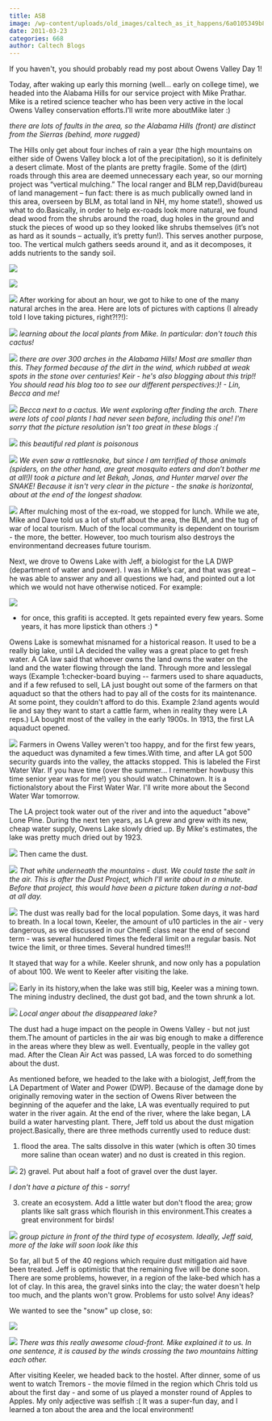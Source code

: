 ```yaml
---
title: ASB
image: /wp-content/uploads/old_images/caltech_as_it_happens/6a0105349b8251970b0147e3554a13970b.jpg
date: 2011-03-23
categories: 668
author: Caltech Blogs
---
```



If you haven't, you should probably read my post about Owens Valley Day 1!

Today, after waking up early this morning (well… early on college time), we headed into the Alabama Hills for our service project with Mike Prathar. Mike is a retired science teacher who has been very active in the local Owens Valley conservation efforts.I’ll write more aboutMike later :)

*there are lots of faults in the area, so the Alabama Hills (front) are distinct from the Sierras (behind, more rugged)*

The Hills only get about four inches of rain a year (the high mountains on either side of Owens Valley block a lot of the precipitation), so it is definitely a desert climate. Most of the plants are pretty fragile. Some of the (dirt) roads through this area are deemed unnecessary each year, so our morning project was “vertical mulching.” The local ranger and BLM rep,David(bureau of land management – fun fact: there is as much publically owned land in this area, overseen by BLM, as total land in NH, my home state!), showed us what to do.Basically, in order to help ex-roads look more natural, we found dead wood from the shrubs around the road, dug holes in the ground and stuck the pieces of wood up so they looked like shrubs themselves (it’s not as hard as it sounds – actually, it’s pretty fun!). This serves another purpose, too. The vertical mulch gathers seeds around it, and as it decomposes, it adds nutrients to the sandy soil.


![](/old_images/caltech_as_it_happens/6a0105349b8251970b014e86d56801970d.jpg)


![](/old_images/caltech_as_it_happens/6a0105349b8251970b014e86d56c57970d.jpg)


![](/old_images/caltech_as_it_happens/6a0105349b8251970b014e86d56fc4970d.jpg)
After working for about an hour, we got to hike to one of the many natural arches in the area. Here are lots of pictures with captions (I already told I love taking pictures, right?!?!):

![](/old_images/caltech_as_it_happens/6a0105349b8251970b014e5ffa9325970c.jpg)
*learning about the local plants from Mike. In particular: don't touch this cactus!*

![](/old_images/caltech_as_it_happens/6a0105349b8251970b014e5ffa9d90970c.jpg)
*there are over 300 arches in the Alabama Hills! Most are smaller than this. They formed because of the dirt in the wind, which rubbed at weak spots in the stone over centuries! Keir - he's also blogging about this trip!! You should read his blog too to see our different perspectives:)! - Lin, Becca and me!*

![](/old_images/caltech_as_it_happens/6a0105349b8251970b0147e35acc89970b.jpg)
*Becca next to a cactus. We went exploring after finding the arch. There were lots of cool plants I had never seen before, including this one! I'm sorry that the picture resolution isn't too great in these blogs :(*

![](/old_images/caltech_as_it_happens/6a0105349b8251970b014e86daf2b3970d.jpg)
*this beautiful red plant is poisonous*

![](/old_images/caltech_as_it_happens/6a0105349b8251970b014e6000140d970c.jpg)
*We even saw a rattlesnake, but since I am terrified of those animals (spiders, on the other hand, are great mosquito eaters and don’t bother me at all!)I took a picture and let Bekah, Jonas, and Hunter marvel over the SNAKE! Because it isn't very clear in the picture - the snake is horizontal, about at the end of the longest shadow.*

![](/old_images/caltech_as_it_happens/6a0105349b8251970b014e600017cb970c.jpg)
After mulching most of the ex-road, we stopped for lunch. While we ate, Mike and Dave told us a lot of stuff about the area, the BLM, and the tug of war of local tourism. Much of the local community is dependent on tourism - the more, the better. However, too much tourism also destroys the environmentand decreases future tourism.

Next, we drove to Owens Lake with Jeff, a biologist for the LA DWP (department of water and power). I was in Mike’s car, and that was great – he was able to answer any and all questions we had, and pointed out a lot which we would not have otherwise noticed. For example:

![](/old_images/caltech_as_it_happens/6a0105349b8251970b014e60001dea970c.jpg)
* for once, this grafiti is accepted. It gets repainted every few years. Some years, it has more lipstick than others :) *

Owens Lake is somewhat misnamed for a historical reason. It used to be a really big lake, until LA decided the valley was a great place to get fresh water. A CA law said that whoever owns the land owns the water on the land and the water flowing through the land. Through more and lesslegal ways (Example 1:checker-board buying -- farmers used to share aquaducts, and if a few refused to sell, LA just bought out some of the farmers on that aquaduct so that the others had to pay all of the costs for its maintenance. At some point, they couldn't afford to do this. Example 2:land agents would lie and say they want to start a cattle farm, when in reality they were LA reps.) LA bought most of the valley in the early 1900s. In 1913, the first LA aquaduct opened.


![](/old_images/caltech_as_it_happens/6a0105349b8251970b014e86db0e8c970d.jpg)
Farmers in Owens Valley weren't too happy, and for the first few years, the aqueduct was dynamited a few times.With time, and after LA got 500 security guards into the valley, the attacks stopped. This is labeled the First Water War. If you have time (over the summer... I remember howbusy this time senior year was for me!) you should watch Chinatown. It is a fictionalstory about the First Water War. I'll write more about the Second Water War tomorrow.

The LA project took water out of the river and into the aqueduct "above" Lone Pine. During the next ten years, as LA grew and grew with its new, cheap water supply, Owens Lake slowly dried up. By Mike's estimates, the lake was pretty much dried out by 1923.


![](/old_images/caltech_as_it_happens/6a0105349b8251970b0147e35b02ce970b.jpg)
Then came the dust.


![](/old_images/caltech_as_it_happens/6a0105349b8251970b0147e35af354970b.jpg)
*That white underneath the mountains - dust. We could taste the salt in the air. This is after the Dust Project, which I'll write about in a minute. Before that project, this would have been a picture taken during a not-bad at all day.*

![](/old_images/caltech_as_it_happens/6a0105349b8251970b014e86dafbaa970d.jpg)
The dust was really bad for the local population. Some days, it was hard to breath. In a local town, Keeler, the amount of u10 particles in the air - very dangerous, as we discussed in our ChemE class near the end of second term - was several hundered times the federal limit on a regular basis. Not twice the limit, or three times. Several hundred times!!!

It stayed that way for a while. Keeler shrunk, and now only has a population of about 100. We went to Keeler after visiting the lake.


![](/old_images/caltech_as_it_happens/6a0105349b8251970b014e600041b4970c.jpg)
Early in its history,when the lake was still big, Keeler was a mining town. The mining industry declined, the dust got bad, and the town shrunk a lot.


![](/old_images/caltech_as_it_happens/6a0105349b8251970b0147e35b0e5d970b.jpg)
*Local anger about the disappeared lake?*

The dust had a huge impact on the people in Owens Valley - but not just them.The amount of particles in the air was big enough to make a difference in the areas where they blew as well. Eventually, people in the valley got mad. After the Clean Air Act was passed, LA was forced to do something about the dust.

As mentioned before, we headed to the lake with a biologist, Jeff,from the LA Department of Water and Power (DWP). Because of the damage done by originally removing water in the section of Owens River between the beginning of the aquefer and the lake, LA was eventually required to put water in the river again. At the end of the river, where the lake began, LA build a water harvesting plant. There, Jeff told us about the dust migation project.Basically, there are three methods currently used to reduce dust:

1) flood the area. The salts dissolve in this water (which is often 30 times more saline than ocean water) and no dust is created in this region.


![](/old_images/caltech_as_it_happens/6a0105349b8251970b0147e35b2308970b.jpg)
2) gravel. Put about half a foot of gravel over the dust layer.

*I don't have a picture of this - sorry!*

3) create an ecosystem. Add a little water but don't flood the area; grow plants like salt grass which flourish in this environment.This creates a great environment for birds!

![](/old_images/caltech_as_it_happens/6a0105349b8251970b014e86db4ec8970d.jpg)
*group picture in front of the third type of ecosystem. Ideally, Jeff said, more of the lake will soon look like this*

So far, all but 5 of the 40 regions which require dust mitigation aid have been treated. Jeff is optimistic that the remaining five will be done soon. There are some problems, however, in a region of the lake-bed which has a lot of clay. In this area, the gravel sinks into the clay; the water doesn't help too much, and the plants won't grow. Problems for usto solve! Any ideas?

We wanted to see the "snow" up close, so:

![](/old_images/caltech_as_it_happens/6a0105349b8251970b0147e35b2bad970b.jpg)


![](/old_images/caltech_as_it_happens/6a0105349b8251970b014e6000746d970c.jpg)
*There was this really awesome cloud-front. Mike explained it to us. In one sentence, it is caused by the winds crossing the two mountains hitting each other.*

After visiting Keeler, we headed back to the hostel. After dinner, some of us went to watch Tremors - the movie filmed in the region which Chris told us about the first day - and some of us played a monster round of Apples to Apples. My only adjective was selfish :( It was a super-fun day, and I learned a ton about the area and the local environment!

